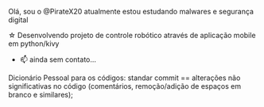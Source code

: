 Olá, sou o @PirateX20 atualmente estou estudando malwares e segurança digital

☆ Desenvolvendo projeto de controle robótico através de aplicação mobile em python/kivy

- 📫 ainda sem contato...

Dicionário Pessoal para os códigos:
  standar commit == alterações não significativas no código (comentários, remoção/adição de espaços em branco e similares);
<!---
PirateX20/PirateX20 is a ✨ special ✨ repository because its `README.md` (this file) appears on your GitHub profile.
You can click the Preview link to take a look at your changes.
--->
